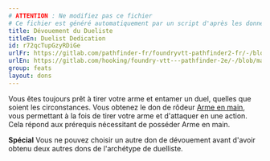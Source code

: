 ```yaml
---
# ATTENTION : Ne modifiez pas ce fichier
# Ce fichier est généré automatiquement par un script d'après les données du module Foundry VTT officiel et de sa traduction
title: Dévouement du Dueliste
titleEn: Duelist Dedication
id: r72qcTupGzyRDiGe
urlFr: https://gitlab.com/pathfinder-fr/foundryvtt-pathfinder2-fr/-/blob/master/data/feats/r72qcTupGzyRDiGe.htm
urlEn: https://gitlab.com/hooking/foundry-vtt---pathfinder-2e/-/blob/master/packs/data/feats.db/duelist-dedication.json
group: feats
layout: dons
---
```

Vous êtes toujours prêt à tirer votre arme et entamer un duel, quelles que soient les circonstances. Vous obtenez le don de rôdeur [Arme en main](arme-en-main.md), vous permettant à la fois de tirer votre arme et d'attaquer en une action. Cela répond aux prérequis nécessitant de posséder Arme en main.

**Spécial** Vous ne pouvez choisir un autre don de dévouement avant d'avoir obtenu deux autres dons de l'archétype de duelliste.


